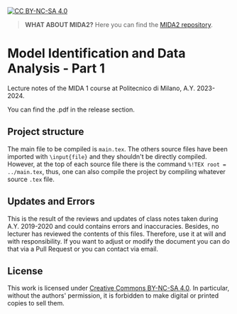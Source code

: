 [![CC BY-NC-SA 4.0][cc-by-nc-sa-shield]][cc-by-nc-sa]

> **WHAT ABOUT MIDA2?** Here you can find the [MIDA2 repository](https://github.com/polimi-cheatsheet/MIDA2).

# Model Identification and Data Analysis - Part 1

Lecture notes of the MIDA 1 course at Politecnico di Milano, A.Y. 2023-2024.

You can find the .pdf in the release section.

## Project structure

The main file to be compiled is `main.tex`.
The others source files have been imported with  `\input{file}` and they shouldn't be directly compiled. However, at the top of each source file there is the command `%!TEX root = ../main.tex`, thus, one can also compile the project by compiling whatever source `.tex` file.

## Updates and Errors

This is the result of the reviews and updates of class notes taken during A.Y. 2019-2020 and could contains errors and inaccuracies. Besides, no lecturer has reviewed the contents of this files. Therefore, use it at will and with responsibility. 
If you want to adjust or modify the document you can do that via a Pull Request or you can contact via email. 

## License

This work is licensed under [Creative Commons BY-NC-SA 4.0](https://creativecommons.org/licenses/by-nc-sa/4.0/). In particular, without the authors' permission, it is forbidden to make digital or printed copies to sell them.

[cc-by-nc-sa-shield]: https://img.shields.io/badge/License-CC%20BY--NC--SA%204.0-lightgrey.svg
[cc-by-nc-sa]: http://creativecommons.org/licenses/by-nc-sa/4.0/
